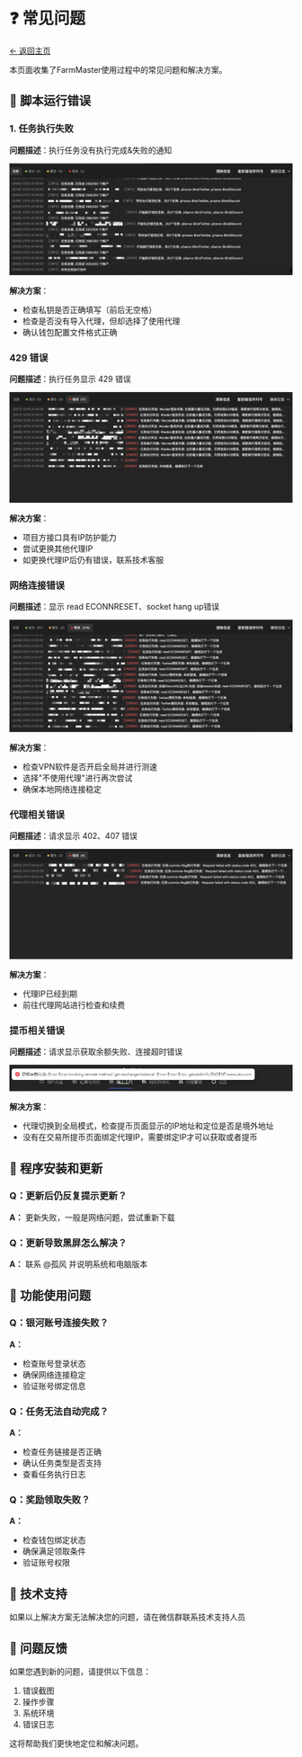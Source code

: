 # ❓ 常见问题

[← 返回主页](../README.md)

本页面收集了FarmMaster使用过程中的常见问题和解决方案。

## 🔴 脚本运行错误

### 1. 任务执行失败
**问题描述**：执行任务没有执行完成&失败的通知

![示例问题](../docs/assets/images/config/seting-2.png)

**解决方案**：
- 检查私钥是否正确填写（前后无空格）
- 检查是否没有导入代理，但却选择了使用代理
- 确认钱包配置文件格式正确

### 429 错误
**问题描述**：执行任务显示 429 错误

![示例问题](../docs/assets/images/config/seting-3.png)

**解决方案**：
- 项目方接口具有IP防护能力
- 尝试更换其他代理IP
- 如更换代理IP后仍有错误，联系技术客服

### 网络连接错误
**问题描述**：显示 read ECONNRESET、socket hang up错误

![示例问题](../docs/assets/images/config/seting-4.png)

**解决方案**：
- 检查VPN软件是否开启全局并进行测速
- 选择"不使用代理"进行再次尝试
- 确保本地网络连接稳定

### 代理相关错误
**问题描述**：请求显示 402、407 错误

![示例问题](../docs/assets/images/config/seting-5.png)

**解决方案**：
- 代理IP已经到期
- 前往代理网站进行检查和续费

### 提币相关错误
**问题描述**：请求显示获取余额失败、连接超时错误

![示例问题](../docs/assets/images/config/chaintool-1.jpg)

**解决方案**：
- 代理切换到全局模式，检查提币页面显示的IP地址和定位是否是境外地址
- 没有在交易所提币页面绑定代理IP，需要绑定IP才可以获取或者提币

## 🔧 程序安装和更新

### Q：更新后仍反复提示更新？
**A：** 更新失败，一般是网络问题，尝试重新下载

### Q：更新导致黑屏怎么解决？
**A：** 联系 @孤风 并说明系统和电脑版本

## 🎯 功能使用问题

### Q：银河账号连接失败？
**A：**
- 检查账号登录状态
- 确保网络连接稳定
- 验证账号绑定信息

### Q：任务无法自动完成？
**A：**
- 检查任务链接是否正确
- 确认任务类型是否支持
- 查看任务执行日志

### Q：奖励领取失败？
**A：**
- 检查钱包绑定状态
- 确保满足领取条件
- 验证账号权限

## 🔧 技术支持

如果以上解决方案无法解决您的问题，请在微信群联系技术支持人员

## 📝 问题反馈

如果您遇到新的问题，请提供以下信息：

1. 错误截图
2. 操作步骤
3. 系统环境
4. 错误日志

这将帮助我们更快地定位和解决问题。